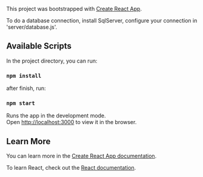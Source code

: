 This project was bootstrapped with [Create React App](https://github.com/facebook/create-react-app).

To do a database connection, install SqlServer, configure your connection in 'server/database.js'.

## Available Scripts

In the project directory, you can run:

### `npm install`

after finish, run:

### `npm start`

Runs the app in the development mode.<br />
Open [http://localhost:3000](http://localhost:3000) to view it in the browser.

## Learn More

You can learn more in the [Create React App documentation](https://facebook.github.io/create-react-app/docs/getting-started).

To learn React, check out the [React documentation](https://reactjs.org/).